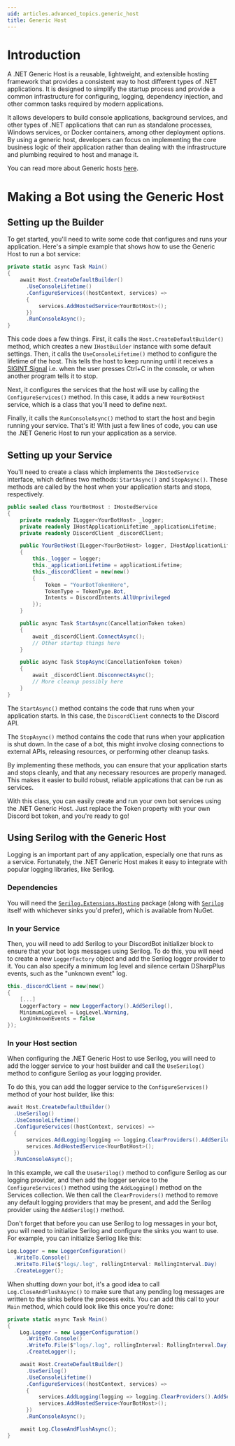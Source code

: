 ```yaml
---
uid: articles.advanced_topics.generic_host
title: Generic Host
---
```


# Introduction
A .NET Generic Host is a reusable, lightweight, and extensible hosting framework that provides a consistent way to
host different types of .NET applications. It is designed to simplify the startup process and provide a common
infrastructure for configuring, logging, dependency injection, and other common tasks required by modern applications.

It allows developers to build console applications, background services, and other types of .NET applications that can
run as standalone processes, Windows services, or Docker containers, among other deployment options. By using a generic host,
developers can focus on implementing the core business logic of their application rather than dealing with the infrastructure
and plumbing required to host and manage it.

You can read more about Generic hosts [here](https://learn.microsoft.com/en-us/dotnet/core/extensions/generic-host).

# Making a Bot using the Generic Host
## Setting up the Builder
To get started, you'll need to write some code that configures and runs your application. Here's a simple example that shows
how to use the Generic Host to run a bot service:
```cs
private static async Task Main()
{
    await Host.CreateDefaultBuilder()
      .UseConsoleLifetime()
      .ConfigureServices((hostContext, services) =>
      {
          services.AddHostedService<YourBotHost>();
      })
      .RunConsoleAsync();
}
```
This code does a few things. First, it calls the `Host.CreateDefaultBuilder()` method, which creates a new `IHostBuilder` instance
with some default settings. Then, it calls the `UseConsoleLifetime()` method to configure the lifetime of the host. This tells
the host to keep running until it receives a [SIGINT Signal](https://en.wikipedia.org/wiki/Signal_(IPC)#SIGINT) i.e. when the user
presses Ctrl+C in the console, or when another program tells it to stop.

Next, it configures the services that the host will use by calling the `ConfigureServices()` method. In this case, it adds a new `YourBotHost`
service, which is a class that you'll need to define next.

Finally, it calls the `RunConsoleAsync()` method to start the host and begin running your service. That's it! With just a few lines of code,
you can use the .NET Generic Host to run your application as a service.

## Setting up your Service
You'll need to create a class which implements the `IHostedService` interface, which defines two methods: `StartAsync()` and `StopAsync()`.
These methods are called by the host when your application starts and stops, respectively.

```cs
public sealed class YourBotHost : IHostedService
{
    private readonly ILogger<YourBotHost> _logger;
    private readonly IHostApplicationLifetime _applicationLifetime;
    private readonly DiscordClient _discordClient;

    public YourBotHost(ILogger<YourBotHost> logger, IHostApplicationLifetime applicationLifetime)
    {
        this._logger = logger;
        this._applicationLifetime = applicationLifetime;
        this._discordClient = new(new()
        {
            Token = "YourBotTokenHere",
            TokenType = TokenType.Bot,
            Intents = DiscordIntents.AllUnprivileged
        });
    }

    public async Task StartAsync(CancellationToken token)
    {
        await _discordClient.ConnectAsync();
        // Other startup things here
    }

    public async Task StopAsync(CancellationToken token)
    {
        await _discordClient.DisconnectAsync();
        // More cleanup possibly here
    }
}
```
The `StartAsync()` method contains the code that runs when your application starts. In this case, the `DiscordClient` connects to the Discord API.

The `StopAsync()` method contains the code that runs when your application is shut down. In the case of a bot, this might involve closing
connections to external APIs, releasing resources, or performing other cleanup tasks.

By implementing these methods, you can ensure that your application starts and stops cleanly, and that any necessary resources are properly managed.
This makes it easier to build robust, reliable applications that can be run as services.

With this class, you can easily create and run your own bot services using the .NET Generic Host. Just replace the Token property with your
own Discord bot token, and you're ready to go!

## Using Serilog with the Generic Host
Logging is an important part of any application, especially one that runs as a service. Fortunately, the .NET Generic Host makes it easy to integrate
with popular logging libraries, like Serilog.

### Dependencies
You will need the [`Serilog.Extensions.Hosting`](https://www.nuget.org/packages/Serilog.Extensions.Hosting) package (along with [`Serilog`](https://www.nuget.org/packages/Serilog) itself with whichever sinks you'd prefer), which is available from NuGet.

### In your Service
Then, you will need to add Serilog to your DiscordBot initializer block to ensure that your bot logs messages using Serilog. To do this, you will need to
create a new `LoggerFactory` object and add the Serilog logger provider to it. You can also specify a minimum log level and silence certain DSharpPlus events, such as the "unknown event" log.
```cs
this._discordClient = new(new()
{
    [...]
    LoggerFactory = new LoggerFactory().AddSerilog(),
    MinimumLogLevel = LogLevel.Warning,
    LogUnknownEvents = false
});
```

### In your Host section
When configuring the .NET Generic Host to use Serilog, you will need to add the logger service to your host builder and call the `UseSerilog()` method to
configure Serilog as your logging provider.

To do this, you can add the logger service to the `ConfigureServices()` method of your host builder, like this:
```cs
await Host.CreateDefaultBuilder()
  .UseSerilog()
  .UseConsoleLifetime()
  .ConfigureServices((hostContext, services) =>
  {
      services.AddLogging(logging => logging.ClearProviders().AddSerilog());
      services.AddHostedService<YourBotHost>();
  })
  .RunConsoleAsync();
```
In this example, we call the `UseSerilog()` method to configure Serilog as our logging provider, and then add the logger service to the `ConfigureServices()`
method using the `AddLogging()` method on the Services collection. We then call the `ClearProviders()` method to remove any default logging providers that
may be present, and add the Serilog provider using the `AddSerilog()` method.

Don't forget that before you can use Serilog to log messages in your bot, you will need to initialize Serilog and configure the sinks you want to use.
For example, you can initialize Serilog like this:
```cs
Log.Logger = new LoggerConfiguration()
  .WriteTo.Console()
  .WriteTo.File($"logs/.log", rollingInterval: RollingInterval.Day)
  .CreateLogger();
```

When shutting down your bot, it's a good idea to call `Log.CloseAndFlushAsync()` to make sure that any pending log messages are written to the sinks
before the process exits. You can add this call to your `Main` method, which could look like this once you're done:
```cs
private static async Task Main()
{
    Log.Logger = new LoggerConfiguration()
      .WriteTo.Console()
      .WriteTo.File($"logs/.log", rollingInterval: RollingInterval.Day)
      .CreateLogger();

    await Host.CreateDefaultBuilder()
      .UseSerilog()
      .UseConsoleLifetime()
      .ConfigureServices((hostContext, services) =>
      {
          services.AddLogging(logging => logging.ClearProviders().AddSerilog());
          services.AddHostedService<YourBotHost>();
      })
      .RunConsoleAsync();

    await Log.CloseAndFlushAsync();
}
```
